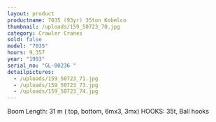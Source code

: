 ```yaml
---
layout: product
productname: 7035 (93yr) 35ton Kobelco
thumbnail: /uploads/159_50723_70.jpg
category: Crawler Cranes
sold: false
model: "7035"
hours: 9,357
year: "1993"
serial_no: "GL-00236 "
detailpictures:
  - /uploads/159_50723_71.jpg
  - /uploads/159_50723_73.jpg
  - /uploads/159_50723_74.jpg
---
```

Boom Length: 31 m ( top, bottom, 6mx3, 3mx) HOOKS: 35t, Ball hooks